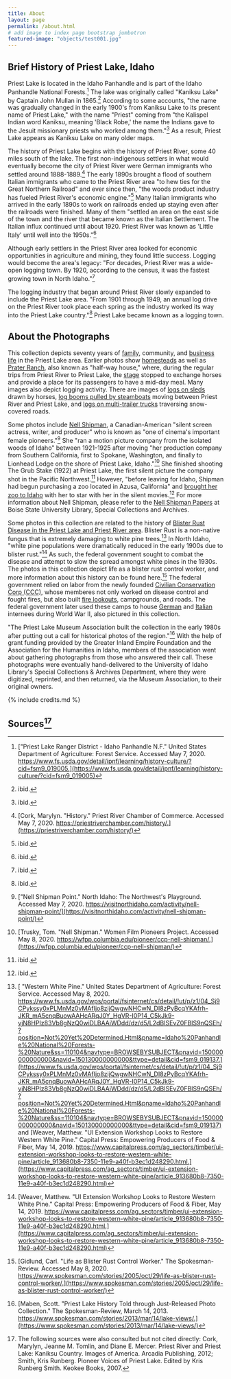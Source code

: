 ```yaml
---
title: About
layout: page
permalink: /about.html
# add image to index page bootstrap jumbotron
featured-image: "objects/test001.jpg"
---
```

## Brief History of Priest Lake, Idaho

Priest Lake is located in the Idaho Panhandle and is part of the Idaho Panhandle National Forests.[^1] The lake was originally called "Kaniksu Lake" by Captain John Mullan in 1865.[^2] According to some accounts, "the name was gradually changed in the early 1900's from Kaniksu Lake to its present name of Priest Lake," with the name "Priest" coming from "the Kalispel Indian word Kaniksu, meaning 'Black Robe,' the name the Indians gave to the Jesuit missionary priests who worked among them."[^3] As a result, Priest Lake appears as Kaniksu Lake on many older maps.

The history of Priest Lake begins with the history of Priest River, some 40 miles south of the lake. The first non-indigenous settlers in what would eventually become the city of Priest River were German immigrants who settled around 1888-1889.[^4] The early 1890s brought a flood of southern Italian immigrants who came to the Priest River area "to hew ties for the Great Northern Railroad" and ever since then, "the woods product industry has fueled Priest River's economic engine."[^5] Many Italian immigrants who arrived in the early 1890s to work on railroads ended up staying even after the railroads were finished. Many of them "settled an area on the east side of the town and the river that became known as the Italian Settlement. The Italian influx continued until about 1920. Priest River was known as 'Little Italy' until well into the 1950s."[^6]

Although early settlers in the Priest River area looked for economic opportunities in agriculture and mining, they found little success. Logging would become the area's legacy: "For decades, Priest River was a wide-open logging town. By 1920, according to the census, it was the fastest growing town in North Idaho."[^7]

The logging industry that began around Priest River slowly expanded to include the Priest Lake area. "From 1901 through 1949, an annual log drive on the Priest River took place each spring as the industry worked its way into the Priest Lake country."[^8] Priest Lake became known as a logging town.

[^1]: ["Priest Lake Ranger District - Idaho Panhandle N.F." United States Department of Agriculture: Forest Service. Accessed May 7, 2020. https://www.fs.usda.gov/detail/ipnf/learning/history-culture/?cid=fsm9_019005.](https://www.fs.usda.gov/detail/ipnf/learning/history-culture/?cid=fsm9_019005)

[^2]: ibid.

[^3]: ibid.

[^4]: [Cork, Marylyn. "History." Priest River Chamber of Commerce. Accessed May 7, 2020. https://priestriverchamber.com/history/.](https://priestriverchamber.com/history/)

[^5]: ibid.

[^6]: ibid.

[^7]: ibid.

[^8]: ibid.

## About the Photographs

This collection depicts seventy years of [family](https://www.lib.uidaho.edu/digital/priestlake/browse.html#families), community, and [business life](https://www.lib.uidaho.edu/digital/priestlake/browse.html#loggers) in the Priest Lake area. Earlier photos show [homesteads](https://www.lib.uidaho.edu/digital/priestlake/browse.html#houses) as well as [Prater Ranch](https://www.lib.uidaho.edu/digital/priestlake/items/priestlake345.html), also known as "half-way house," where, during the regular trips from Priest River to Priest Lake, the [stage](https://www.lib.uidaho.edu/digital/priestlake/items/priestlake244.html) stopped to exchange horses and provide a place for its passengers to have a mid-day meal. Many images also depict logging activity. There are images of [logs on sleds](https://www.lib.uidaho.edu/digital/priestlake/items/priestlake141.html) drawn by horses, [log booms pulled by steamboats](https://www.lib.uidaho.edu/digital/priestlake/items/priestlake224.html) moving between Priest River and Priest Lake, and [logs on multi-trailer trucks](https://www.lib.uidaho.edu/digital/priestlake/items/priestlake366.html) traversing snow-covered roads.

Some photos include [Nell Shipman](https://www.lib.uidaho.edu/digital/priestlake/browse.html#nell), a Canadian-American "silent screen actress, writer, and producer" who is known as "one of cinema's important female pioneers."[^9] She "ran a motion picture company from the isolated woods of Idaho" between 1921-1925 after moving "her production company from Southern California, first to Spokane, Washington, and finally to Lionhead Lodge on the shore of Priest Lake, Idaho."[^10] She finished shooting <emph render="italic">The Grub Stake</emph> (1922) at Priest Lake, the first silent picture the company shot in the Pacific Northwest.[^11] However, "before leaving for Idaho, Shipman had begun purchasing a zoo located in Azusa, California" and [brought her zoo to Idaho](https://www.lib.uidaho.edu/digital/priestlake/items/priestlake167.html) with her to star with her in the silent movies.[^12] For more information about Nell Shipman, please refer to the [Nell Shipman Papers](http://archiveswest.orbiscascade.org/ark:/80444/xv03213) at Boise State University Library, Special Collections and Archives.

Some photos in this collection are related to the history of [Blister Rust Disease in the Priest Lake and Priest River area](https://www.lib.uidaho.edu/digital/priestlake/items/priestlake288.html). Blister Rust is a non-native fungus that is extremely damaging to white pine trees.[^13] In North Idaho, "white pine populations were dramatically reduced in the early 1900s due to blister rust."[^14] As such, the federal government sought to combat the disease and attempt to slow the spread amongst white pines in the 1930s. The photos in this collection depict life as a blister rust control worker, and more information about this history can be found here.[^15] The federal government relied on labor from the newly founded [Civilian Conservation Corp (CCC)](https://www.lib.uidaho.edu/digital/priestlake/items/priestlake171.html), whose memberes not only worked on disease control and fought fires, but also built [fire lookouts](https://www.lib.uidaho.edu/digital/priestlake/items/priestlake28.html), campgrounds, and roads. The federal government later used these camps to house [German](https://www.lib.uidaho.edu/digital/priestlake/browse.html#german) and [Italian](https://www.lib.uidaho.edu/digital/priestlake/browse.html#italian) internees during World War II, also pictured in this collection.

"The Priest Lake Museum Association built the collection in the early 1980s after putting out a call for historical photos of the region."[^16] With the help of grant funding provided by the Greater Inland Empire Foundation and the Association for the Humanities in Idaho, members of the association went about gathering photographs from those who answered their call. These photographs were eventually hand-delivered to the University of Idaho Library's Special Collections & Archives Department, where they were digitized, reprinted, and then returned, via the Museum Association, to their original owners.

[^9]: ["Nell Shipman Point." North Idaho: The Northwest's Playground. Accessed May 7, 2020. https://visitnorthidaho.com/activity/nell-shipman-point/](https://visitnorthidaho.com/activity/nell-shipman-point/)

[^10]: [Trusky, Tom. "Nell Shipman." Women Film Pioneers Project. Accessed May 8, 2020. https://wfpp.columbia.edu/pioneer/ccp-nell-shipman/.](https://wfpp.columbia.edu/pioneer/ccp-nell-shipman/)

[^11]: ibid.

[^12]: ibid.

[^13]: [ "Western White Pine." United States Department of Agriculture: Forest Service. Accessed May 8, 2020. https://www.fs.usda.gov/wps/portal/fsinternet/cs/detail/!ut/p/z1/04_Sj9CPykssy0xPLMnMz0vMAfIjo8zijQwgwNHCwN_DI8zPyBcqYKAfrh-JKR_mA5cnqBuowAAHcARqJ0Y_HgVR-I0P14_C5kJk9-vjN8HPIz83Vb8gNzQ0wiDLBAAiWDdd/dz/d5/L2dBISEvZ0FBIS9nQSEh/?position=Not%20Yet%20Determined.Html&pname=Idaho%20Panhandle%20National%20Forests-%20Nature&ss=110104&navtype=BROWSEBYSUBJECT&pnavid=150000000000000&navid=150130000000000&ttype=detail&cid=fsm9_019137.](https://www.fs.usda.gov/wps/portal/fsinternet/cs/detail/!ut/p/z1/04_Sj9CPykssy0xPLMnMz0vMAfIjo8zijQwgwNHCwN_DI8zPyBcqYKAfrh-JKR_mA5cnqBuowAAHcARqJ0Y_HgVR-I0P14_C5kJk9-vjN8HPIz83Vb8gNzQ0wiDLBAAiWDdd/dz/d5/L2dBISEvZ0FBIS9nQSEh/?position=Not%20Yet%20Determined.Html&pname=Idaho%20Panhandle%20National%20Forests-%20Nature&ss=110104&navtype=BROWSEBYSUBJECT&pnavid=150000000000000&navid=150130000000000&ttype=detail&cid=fsm9_019137) and [Weaver, Matthew. "UI Extension Workshop Looks to Restore Western White Pine." Capital Press: Empowering Producers of Food & Fiber, May 14, 2019. https://www.capitalpress.com/ag_sectors/timber/ui-extension-workshop-looks-to-restore-western-white-pine/article_913680b8-7350-11e9-a40f-b3ec1d248290.html.](https://www.capitalpress.com/ag_sectors/timber/ui-extension-workshop-looks-to-restore-western-white-pine/article_913680b8-7350-11e9-a40f-b3ec1d248290.html)

[^14]: [Weaver, Matthew. "UI Extension Workshop Looks to Restore Western White Pine." Capital Press: Empowering Producers of Food & Fiber, May 14, 2019. https://www.capitalpress.com/ag_sectors/timber/ui-extension-workshop-looks-to-restore-western-white-pine/article_913680b8-7350-11e9-a40f-b3ec1d248290.html.](https://www.capitalpress.com/ag_sectors/timber/ui-extension-workshop-looks-to-restore-western-white-pine/article_913680b8-7350-11e9-a40f-b3ec1d248290.html)

[^15]: [Gidlund, Carl. "Life as Blister Rust Control Worker." The Spokesman-Review. Accessed May 8, 2020. https://www.spokesman.com/stories/2005/oct/29/life-as-blister-rust-control-worker/.](https://www.spokesman.com/stories/2005/oct/29/life-as-blister-rust-control-worker/)

[^16]: [Maben, Scott. "Priest Lake History Told through Just-Released Photo Collection." The Spokesman-Review, March 14, 2013. https://www.spokesman.com/stories/2013/mar/14/lake-views/.](https://www.spokesman.com/stories/2013/mar/14/lake-views/)

[^17]: The following sources were also consulted but not cited directly: Cork, Marylyn, Jeanne M. Tomlin, and Diane E. Mercer. Priest River and Priest Lake: Kaniksu Country. Images of America. Arcadia Publishing, 2012; Smith, Kris Runberg. Pioneer Voices of Priest Lake. Edited by Kris Runberg Smith. Keokee Books, 2007.

{% include credits.md %}

## Sources[^17]
